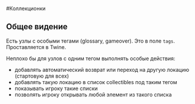 #Коллекционки

## Общее видение

Есть узлы с особыми тегами (glossary, gameover). Это в поле `tags`. Проставляется в Twine.

Неплохо бы для узлов с одним тегом выполнять особые действия:
- добавлять автоматический возврат или переход на другую локацию (стартовую для всех)
- добавлять такую локацию в список collectibles под таким тегом
- показывать игроку такие списки
- позволять игроку открывать любой элемент из такого списка 
